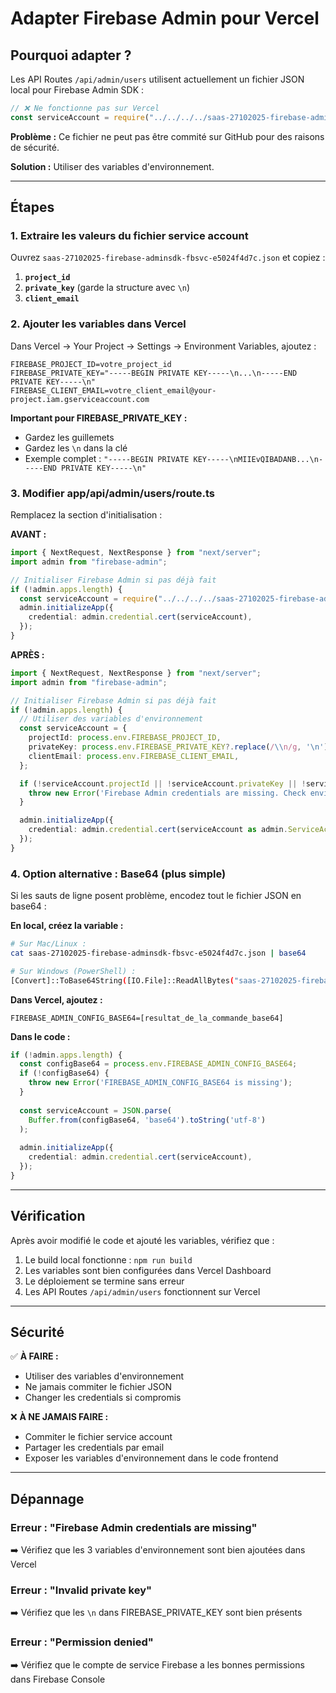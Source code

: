 # Adapter Firebase Admin pour Vercel

## Pourquoi adapter ?

Les API Routes `/api/admin/users` utilisent actuellement un fichier JSON local pour Firebase Admin SDK :

```typescript
// ❌ Ne fonctionne pas sur Vercel
const serviceAccount = require("../../../../saas-27102025-firebase-adminsdk-fbsvc-e5024f4d7c.json");
```

**Problème :** Ce fichier ne peut pas être commité sur GitHub pour des raisons de sécurité.

**Solution :** Utiliser des variables d'environnement.

---

## Étapes

### 1. Extraire les valeurs du fichier service account

Ouvrez `saas-27102025-firebase-adminsdk-fbsvc-e5024f4d7c.json` et copiez :

1. **`project_id`**
2. **`private_key`** (garde la structure avec `\n`)
3. **`client_email`**

### 2. Ajouter les variables dans Vercel

Dans Vercel → Your Project → Settings → Environment Variables, ajoutez :

```
FIREBASE_PROJECT_ID=votre_project_id
FIREBASE_PRIVATE_KEY="-----BEGIN PRIVATE KEY-----\n...\n-----END PRIVATE KEY-----\n"
FIREBASE_CLIENT_EMAIL=votre_client_email@your-project.iam.gserviceaccount.com
```

**Important pour FIREBASE_PRIVATE_KEY :**
- Gardez les guillemets
- Gardez les `\n` dans la clé
- Exemple complet : `"-----BEGIN PRIVATE KEY-----\nMIIEvQIBADANB...\n-----END PRIVATE KEY-----\n"`

### 3. Modifier app/api/admin/users/route.ts

Remplacez la section d'initialisation :

**AVANT :**
```typescript
import { NextRequest, NextResponse } from "next/server";
import admin from "firebase-admin";

// Initialiser Firebase Admin si pas déjà fait
if (!admin.apps.length) {
  const serviceAccount = require("../../../../saas-27102025-firebase-adminsdk-fbsvc-e5024f4d7c.json");
  admin.initializeApp({
    credential: admin.credential.cert(serviceAccount),
  });
}
```

**APRÈS :**
```typescript
import { NextRequest, NextResponse } from "next/server";
import admin from "firebase-admin";

// Initialiser Firebase Admin si pas déjà fait
if (!admin.apps.length) {
  // Utiliser des variables d'environnement
  const serviceAccount = {
    projectId: process.env.FIREBASE_PROJECT_ID,
    privateKey: process.env.FIREBASE_PRIVATE_KEY?.replace(/\\n/g, '\n'),
    clientEmail: process.env.FIREBASE_CLIENT_EMAIL,
  };

  if (!serviceAccount.projectId || !serviceAccount.privateKey || !serviceAccount.clientEmail) {
    throw new Error('Firebase Admin credentials are missing. Check environment variables.');
  }

  admin.initializeApp({
    credential: admin.credential.cert(serviceAccount as admin.ServiceAccount),
  });
}
```

### 4. Option alternative : Base64 (plus simple)

Si les sauts de ligne posent problème, encodez tout le fichier JSON en base64 :

**En local, créez la variable :**
```bash
# Sur Mac/Linux :
cat saas-27102025-firebase-adminsdk-fbsvc-e5024f4d7c.json | base64

# Sur Windows (PowerShell) :
[Convert]::ToBase64String([IO.File]::ReadAllBytes("saas-27102025-firebase-adminsdk-fbsvc-e5024f4d7c.json"))
```

**Dans Vercel, ajoutez :**
```
FIREBASE_ADMIN_CONFIG_BASE64=[resultat_de_la_commande_base64]
```

**Dans le code :**
```typescript
if (!admin.apps.length) {
  const configBase64 = process.env.FIREBASE_ADMIN_CONFIG_BASE64;
  if (!configBase64) {
    throw new Error('FIREBASE_ADMIN_CONFIG_BASE64 is missing');
  }
  
  const serviceAccount = JSON.parse(
    Buffer.from(configBase64, 'base64').toString('utf-8')
  );
  
  admin.initializeApp({
    credential: admin.credential.cert(serviceAccount),
  });
}
```

---

## Vérification

Après avoir modifié le code et ajouté les variables, vérifiez que :

1. Le build local fonctionne : `npm run build`
2. Les variables sont bien configurées dans Vercel Dashboard
3. Le déploiement se termine sans erreur
4. Les API Routes `/api/admin/users` fonctionnent sur Vercel

---

## Sécurité

✅ **À FAIRE :**
- Utiliser des variables d'environnement
- Ne jamais commiter le fichier JSON
- Changer les credentials si compromis

❌ **À NE JAMAIS FAIRE :**
- Commiter le fichier service account
- Partager les credentials par email
- Exposer les variables d'environnement dans le code frontend

---

## Dépannage

### Erreur : "Firebase Admin credentials are missing"

➡️ Vérifiez que les 3 variables d'environnement sont bien ajoutées dans Vercel

### Erreur : "Invalid private key"

➡️ Vérifiez que les `\n` dans FIREBASE_PRIVATE_KEY sont bien présents

### Erreur : "Permission denied"

➡️ Vérifiez que le compte de service Firebase a les bonnes permissions dans Firebase Console

